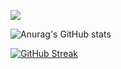 

![](./profile-3d-contrib/profile-3d-contrib/profile-night-view.svg)

![Anurag's GitHub stats](https://github-readme-stats.vercel.app/api?username=RaulJ10&theme=algolia&show_icons=true)

[![GitHub Streak](http://github-readme-streak-stats.herokuapp.com?user=RaulJ10&theme=algolia&hide_border=FALSO&mode=weekly&disable_animations=FALSO)](https://git.io/streak-stats)

